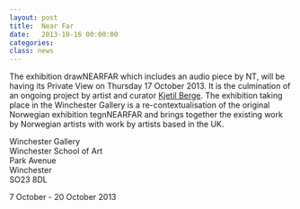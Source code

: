 ```yaml
---
layout: post
title:  Near Far
date:   2013-10-16 00:00:00
categories: 
class: news
---
```


The exhibition drawNEARFAR which includes an audio piece by NT, will be having its Private View on Thursday 17 October 2013. It is the culmination of an ongoing project by artist and curator <a href="http://www.kberge.com/work.html" target="_blank">Kjetil Berge</a>. The exhibition taking place in the Winchester Gallery is a re-contextualisation of the original Norwegian exhibition tegnNEARFAR and brings together the existing work by Norwegian artists with work by artists based in the UK. 

Winchester Gallery  
Winchester School of Art  
Park Avenue  
Winchester  
SO23 8DL  

7 October - 20 October 2013  